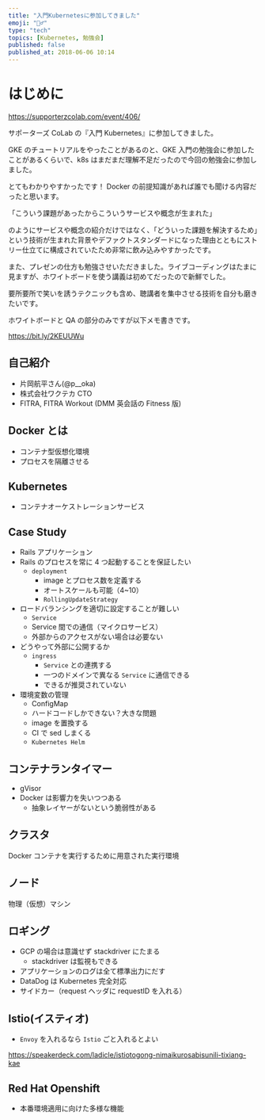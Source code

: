 ```yaml
---
title: "入門Kubernetesに参加してきました"
emoji: "🏃‍♂️"
type: "tech"
topics: [Kubernetes, 勉強会]
published: false
published_at: 2018-06-06 10:14
---
```


# はじめに

https://supporterzcolab.com/event/406/

サポーターズ CoLab の『入門 Kubernetes』に参加してきました。

GKE のチュートリアルをやったことがあるのと、GKE 入門の勉強会に参加したことがあるくらいで、k8s はまだまだ理解不足だったので今回の勉強会に参加しました。

とてもわかりやすかったです！
Docker の前提知識があれば誰でも聞ける内容だったと思います。

「こういう課題があったからこういうサービスや概念が生まれた」

のようにサービスや概念の紹介だけではなく、「どういった課題を解決するため」という技術が生まれた背景やデファクトスタンダードになった理由とともにストリー仕立てに構成されていたため非常に飲み込みやすかったです。

また、プレゼンの仕方も勉強させいただきました。ライブコーディングはたまに見ますが、ホワイトボードを使う講義は初めてだったので新鮮でした。

要所要所で笑いを誘うテクニックも含め、聴講者を集中させる技術を自分も磨きたいです。

ホワイトボードと QA の部分のみですが以下メモ書きです。

https://bit.ly/2KEUUWu

## 自己紹介

- 片岡航平さん(@p\_\_oka)
- 株式会社ワクテカ CTO
- FITRA, FITRA Workout (DMM 英会話の Fitness 版)

## Docker とは

- コンテナ型仮想化環境
- プロセスを隔離させる

## Kubernetes

- コンテナオーケストレーションサービス

## Case Study

- Rails アプリケーション
- Rails のプロセスを常に 4 つ起動することを保証したい
  - `deployment`
    - image とプロセス数を定義する
    - オートスケールも可能（4~10）
    - `RollingUpdateStrategy`
- ロードバランシングを適切に設定することが難しい
  - `Service`
  - Service 間での通信（マイクロサービス）
  - 外部からのアクセスがない場合は必要ない
- どうやって外部に公開するか
  - `ingress`
    - `Service` との連携する
    - 一つのドメインで異なる `Service` に通信できる
    - できるが推奨されていない
- 環境変数の管理
  - ConfigMap
  - ハードコードしかできない？大きな問題
  - image を置換する
  - CI で sed しまくる
  - `Kubernetes Helm`

## コンテナランタイマー

- gVisor
- Docker は影響力を失いつつある
  - 抽象レイヤーがないという脆弱性がある

## クラスタ

Docker コンテナを実行するために用意された実行環境

## ノード

物理（仮想）マシン

## ロギング

- GCP の場合は意識せず stackdriver にたまる
  - stackdriver は監視もできる
- アプリケーションのログは全て標準出力にだす
- DataDog は Kubernetes 完全対応
- サイドカー（request ヘッダに requestID を入れる）

## Istio(イスティオ)

- `Envoy` を入れるなら `Istio` ごと入れるとよい

https://speakerdeck.com/ladicle/istiotogong-nimaikurosabisunili-tixiang-kae

## Red Hat Openshift

- 本番環境適用に向けた多様な機能
